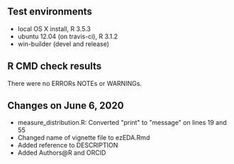## Test environments
* local OS X install, R 3.5.3
* ubuntu 12.04 (on travis-ci), R 3.1.2
* win-builder (devel and release)

## R CMD check results
There were no ERRORs NOTEs or WARNINGs.

## Changes on June 6, 2020

* measure_distribution.R: Converted "print" to "message" on lines 19 and 55
* Changed name of vignette file to ezEDA.Rmd
* Added reference to DESCRIPTION
* Added Authors@R and ORCID
